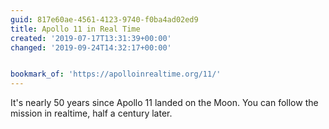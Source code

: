 ```yaml
---
guid: 817e60ae-4561-4123-9740-f0ba4ad02ed9
title: Apollo 11 in Real Time
created: '2019-07-17T13:31:39+00:00'
changed: '2019-09-24T14:32:17+00:00'


bookmark_of: 'https://apolloinrealtime.org/11/'
---
```


It's nearly 50 years since Apollo 11 landed on the Moon. You can follow the mission in realtime, half a century later. 
